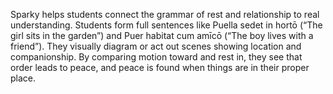 Sparky helps students connect the grammar of rest and relationship to real understanding.
Students form full sentences like Puella sedet in hortō (“The girl sits in the garden”) and Puer habitat cum amīcō (“The boy lives with a friend”).
They visually diagram or act out scenes showing location and companionship.
By comparing motion toward and rest in, they see that order leads to peace, and peace is found when things are in their proper place.
